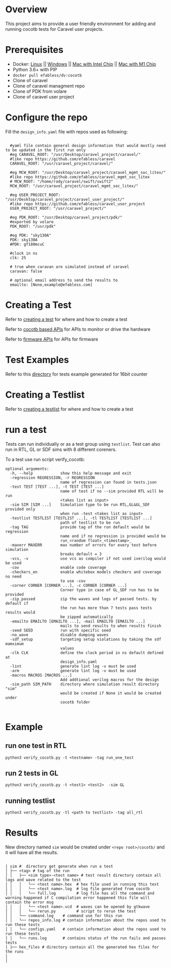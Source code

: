 Overview
========
This project aims to provide a user friendly environment for adding and running cocotb tests for Caravel user projects.


Prerequisites
=============================

- Docker: [Linux](https://hub.docker.com/search?q=&type=edition&offering=community&operating_system=linux&utm_source=docker&utm_medium=webreferral&utm_campaign=dd-smartbutton&utm_location=header) ||  [Windows](https://desktop.docker.com/win/main/amd64/Docker%20Desktop%20Installer.exe?utm_source=docker&utm_medium=webreferral&utm_campaign=dd-smartbutton&utm_location=header) || [Mac with Intel Chip](https://desktop.docker.com/mac/main/amd64/Docker.dmg?utm_source=docker&utm_medium=webreferral&utm_campaign=dd-smartbutton&utm_location=header) || [Mac with M1 Chip](https://desktop.docker.com/mac/main/arm64/Docker.dmg?utm_source=docker&utm_medium=webreferral&utm_campaign=dd-smartbutton&utm_location=header)
- Python 3.6+ with PIP
- ```docker pull efabless/dv:cocotb```
- Clone of caravel 
- Clone of caravel managment repo
- Clone of PDK from volare
- Clone of caravel user project 

Configure the repo
===================

Fill the ``design_info.yaml`` file with repos used as following:

```

  #yaml file contain general design information that would mostly need to be updated in the first run only 
  #eg CARAVEL_ROOT: "/usr/Desktop/caravel_project/caravel/" 
  #like repo https://github.com/efabless/caravel
  CARAVEL_ROOT: "/usr/caravel_project/caravel/"

  #eg MCW_ROOT: "/usr/Desktop/caravel_project/caravel_mgmt_soc_litex/" 
  #like repo https://github.com/efabless/caravel_mgmt_soc_litex 
  # MCW_ROOT: "/home/rady/caravel/swift/swift2"
  MCW_ROOT: "/usr/caravel_project/caravel_mgmt_soc_litex/"

  #eg USER_PROJECT_ROOT: "/usr/Desktop/caravel_project/caravel_user_project/" 
  #like repo https://github.com/efabless/caravel_user_project
  USER_PROJECT_ROOT: "/usr/caravel_project/"

  #eg PDK_ROOT: "/usr/Desktop/caravel_project/pdk/" 
  #exported by volare
  PDK_ROOT: "/usr/pdk"

  #eg PDK: "sky130A"
  PDK: sky130A
  #PDK: gf180mcuC

  #clock in ns
  clk: 25  

  # true when caravan are simulated instead of caravel
  caravan: false

  # optional email address to send the results to 
  emailto: [None,example@efabless.com]
```

Creating a Test
=================

Refer to [creating a test](docs/build/html/_sources/usage.rst.txt#creating-a-test) for where and how to create a test 

Refer to [cocotb based APIs](docs/build/html/python_api.html) for APIs to monitor or drive the hardware

Refer to [firmware APIs](docs/build/html/C_api.html) for APIs for firmware

# Test Examples

Refer to this [directory](https://github.com/efabless/caravel_user_project/tree/cocotb_dev/verilog/dv/cocotb) for tests example generated for 16bit counter


Creating a Testlist
=================

Refer to [creating a testlist](docs/build/html/_sources/usage.rst.txt#creating-a-testlist) for where and how to create a test 


run a test  
=============================

Tests can run individually or as a test group using ``testlist``. Test can also run in RTL, GL or SDF sims with 8 different coreners.

To a test use run script verify_cocotb: 

```
optional arguments:
  -h, --help            show this help message and exit
  -regression REGRESSION, -r REGRESSION
                        name of regression can found in tests.json
  -test TEST [TEST ...], -t TEST [TEST ...]
                        name of test if no --sim provided RTL will be run
                        <takes list as input>
  -sim SIM [SIM ...]    Simulation type to be run RTL,GL&GL_SDF provided only
                        when run -test <takes list as input>
  -testlist TESTLIST [TESTLIST ...], -tl TESTLIST [TESTLIST ...]
                        path of testlist to be run
  -tag TAG              provide tag of the run default would be regression
                        name and if no regression is provided would be
                        run_<random float>_<timestamp>_
  -maxerr MAXERR        max number of errors for every test before simulation
                        breaks default = 3
  -vcs, -v              use vcs as compiler if not used iverilog would be used
  -cov                  enable code coverage
  -checkers_en          enable whitebox models checkers and coverage no need
                        to use -cov
  -corner CORNER [CORNER ...], -c CORNER [CORNER ...]
                        Corner type in case of GL_SDF run has to be provided
  -zip_passed           zip the waves and logs of passed tests. by default if
                        the run has more than 7 tests pass tests results would
                        be zipped automatically
  -emailto EMAILTO [EMAILTO ...], -mail EMAILTO [EMAILTO ...]
                        mails to send results to when results finish
  -seed SEED            run with specific seed
  -no_wave              disable dumping waves
  -sdf_setup            targeting setup violations by taking the sdf mamximum
                        values
  -clk CLK              define the clock period in ns default defined at
                        design_info.yaml
  -lint                 generate lint log -v must be used
  -arm                  generate lint log -v must be used
  -macros MACROS [MACROS ...]
                        Add addtional verilog macros for the design
  -sim_path SIM_PATH    directory where simulation result directory "sim"
                        would be created if None it would be created under
                        cocotb folder
                        
```

Example 
=============
## run one test in RTL
``` python3 verify_cocotb.py -t <testname> -tag run_one_test ```
## run 2 tests in GL
``` python3 verify_cocotb.py -t <test1> <test2>  -sim GL ```
## running testlist
``` python3 verify_cocotb.py -tl <path to testlist> -tag all_rtl ```

Results 
===============
New directory named ``sim`` would be created under ``<repo root>/cocotb/`` and it will have all the results. 

```

| sim #  directory get generate when run a test
│ ├── <tag> # tag of the run  
│ │   ├── <sim type>-<test name> # test result directory contain all logs and wave related to the test
│ │   │   └── <test name>.hex  # hex file used in running this test
│ │   │   └── <test name>.log  # log file generated from cocotb 
│ │   │   └── full.log         # log file has all the command and warning happened if C compilation error happened this file will contain the error msg 
│ │   │   └── <test name>.vcd  # waves can be opened by gtkwave
│ │   │   └── rerun.py         # script to rerun the test
│ │   └── command.log    # command use for this run 
│ │   └── repos_info.log # contain information about the repos used to run these tests 
│ │   └── configs.yaml   # contain information about the repos used to run these tests 
│ │   └── runs.log       # contains status of the run fails and passes tests 
│ ├── hex_files # directory contain all the generated hex files for the runs   
│ 
│ 
```